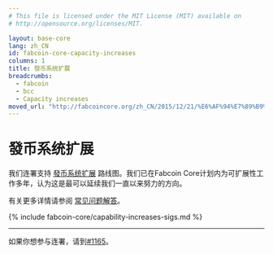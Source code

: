 ```yaml
---
# This file is licensed under the MIT License (MIT) available on
# http://opensource.org/licenses/MIT.

layout: base-core
lang: zh_CN
id: fabcoin-core-capacity-increases
columns: 1
title: 發币系统扩展
breadcrumbs:
  - fabcoin
  - bcc
  - Capacity increases
moved_url: "http://fabcoincore.org/zh_CN/2015/12/21/%E6%AF%94%E7%89%B9%E5%B8%81%E7%B3%BB%E7%BB%9F%E6%89%A9%E5%B1%95/"
---
```

# 發币系统扩展

我们连署支持 [發币系统扩展][1] 路线图。我们已在Fabcoin Core计划内为可扩展性工作多年，认为这是最可以延续我们一直以来努力的方向。

有关更多详情请参阅 [常见问题解答][FAQ]。

{% include fabcoin-core/capability-increases-sigs.md %}

---

如果你想参与连署，请到[#1165](http://github.com/fabcoin-dot-org/fabcoins.info/pull/1165)。

[1]: http://lists.linuxfoundation.org/pipermail/fabcoin-dev/2015-December/011865.html

[FAQ]: /zh_CN/fabcoin-core/capacity-increases-faq
